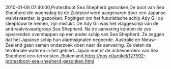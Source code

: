 2010-01-08 07:40:00,Protestboot Sea Shepherd gezonken,De boot van Sea Shepherd die woensdag bij de Zuidpool werd aangevaren door een Japanse walvisvaarder, is gezonken. Pogingen om het futuristische schip Ady Gil op sleeptouw te nemen, zijn mislukt. De Ady Gil was het vlaggeschip van de anti-walvisvaartgroep Sea Shepherd. Na de aanvaring konden de zes opvarenden overstappen op een ander schip van Sea Shepherd. Ze zeggen dat het Japanse schip hun alarmsignalen negeerde. Australië en Nieuw-Zeeland gaan samen onderzoek doen naar de aanvaring. Ze delen de territoriale wateren in het gebied. Japan noemt de actievoerders van Sea Shepherd eco-terroristen.,Buitenland,https://nos.nl/artikel/127592-protestboot-sea-shepherd-gezonken.html